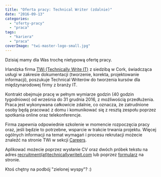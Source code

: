 ```yaml
---
title: "Oferta pracy: Technical Writer (zdalnie)"
date: "2016-09-13"
categories:
  - "oferty-pracy"
  - "praca"
tags:
  - "kariera"
  - "praca"
coverImage: "twi-master-logo-small.jpg"
---
```


Dzisiaj mamy dla Was trochę nietypową ofertę pracy.

Irlandzka firma [TWi (Technically Write IT)](http://www.technicallywriteit.com/) z siedzibą w Cork, świadcząca usługi w zakresie dokumentacji (tworzenie, korekta, projektowanie informacji), poszukuje Technical Writerów do tworzenia kursów dla międzynarodowej firmy z branży IT.

Kontrakt obejmuje pracę w pełnym wymiarze godzin (40 godzin tygodniowo) od września do 31 grudnia 2016, z możliwością przedłużenia. Praca jest wykonywana całkowicie zdalnie, co oznacza, że zatrudnione osoby będą pracować z domu i komunikować się z resztą zespołu poprzez spotkania online oraz telekonferencje.

Firma zapewnia odpowiednie szkolenie w momencie rozpoczęcia pracy oraz, jeśli będzie to potrzebne, wsparcie w trakcie trwania projektu. Więcej ogólnych informacji na temat wymagań i procesu rekrutacji możecie znaleźć na stronie TWi w sekcji [Careers](http://www.technicallywriteit.com/careers/).

Aplikować możecie poprzez wysłanie CV oraz dwóch próbek tekstu na adres [recruitment(at)technicallywriteit.com](mailto:recruitment@technicallywriteit.com) lub poprzez [formularz](http://www.technicallywriteit.com/careers/recruitment-form/) na stronie.

Ktoś chętny na podbój "zielonej wyspy"? :)

